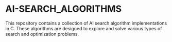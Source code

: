 # AI-SEARCH_ALGORITHMS
This repository contains a collection of AI search algorithm implementations in C. These algorithms are designed to explore and solve various types of search and optimization problems.
